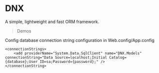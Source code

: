 # DNX
A simple, lightweight and fast ORM framework.

> Demos

Config database connection string configuration in Web.config/App.config

```
<connectionStrings>
    <add providerName="System.Data.SqlClient" name="DNX.Models" connectionString="Data Source=localhost;Initial Catalog={database};User ID=sa;Password={password};" />
</connectionString>
```
